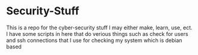 # Security-Stuff
This is a repo for the cyber-security stuff I may either make, learn, use, ect.
I have some scripts in here that do verious things such as check for users and ssh connections 
that I use for checking my system which is debian based

